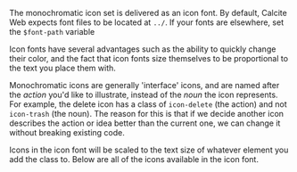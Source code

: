 The monochromatic icon set is delivered as an icon font. By default, Calcite Web expects font files to be located at `../`. If your fonts are elsewhere, set the `$font-path` variable

Icon fonts have several advantages such as the ability to quickly change their color, and the fact that icon fonts size themselves to be proportional to the text you place them with.

Monochromatic icons are generally 'interface' icons, and are named after the *action* you'd like to illustrate, instead of the *noun* the icon represents. For example, the delete icon has a class of `icon-delete` (the action) and not `icon-trash` (the noun). The reason for this is that if we decide another icon describes the action or idea better than the current one, we can change it without breaking existing code.

Icons in the icon font will be scaled to the text size of whatever element you add the class to. Below are all of the icons available in the icon font.

